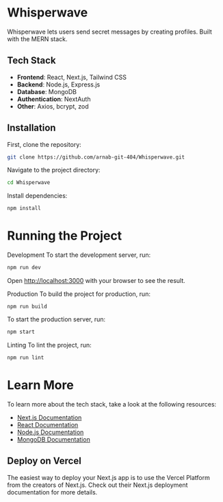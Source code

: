 # Whisperwave

Whisperwave lets users send secret messages by creating profiles. Built with the MERN stack.

## Tech Stack

- **Frontend**: React, Next.js, Tailwind CSS
- **Backend**: Node.js, Express.js
- **Database**: MongoDB
- **Authentication**: NextAuth
- **Other**: Axios, bcrypt, zod

## Installation

First, clone the repository:

```bash
git clone https://github.com/arnab-git-404/Whisperwave.git
```
Navigate to the project directory:

```bash
cd Whisperwave
```
Install dependencies:

```bash
npm install
```
# Running the Project

Development
To start the development server, run:

```bash
npm run dev
```
Open [http://localhost:3000](http://localhost:3000) with your browser to see the result.

Production
To build the project for production, run:

```
npm run build
```
To start the production server, run:
```bash
npm start
```
Linting
To lint the project, run:

```bash
npm run lint
```
# Learn More
To learn more about the tech stack, take a look at the following resources:

- [Next.js Documentation](https://nextjs.org/docs)
- [React Documentation](https://react.dev/)
- [Node.js Documentation](https://nodejs.org/docs/latest/api/)
- [MongoDB Documentation](https://www.mongodb.com/docs/)

## Deploy on Vercel
The easiest way to deploy your Next.js app is to use the Vercel Platform from the creators of Next.js. Check out their Next.js deployment documentation for more details.
